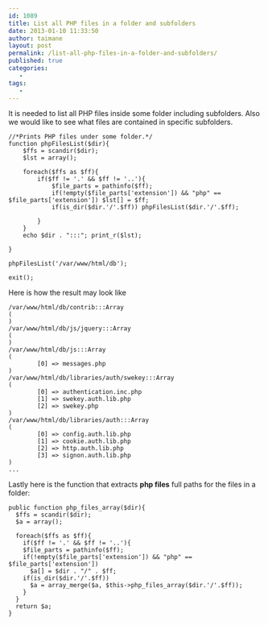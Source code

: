 ```yaml
---
id: 1089
title: List all PHP files in a folder and subfolders
date: 2013-01-10 11:33:50
author: taimane
layout: post
permalink: /list-all-php-files-in-a-folder-and-subfolders/
published: true
categories:
   -
tags:
   -
---
```

It is needed to list all PHP files inside some folder including subfolders. 
Also we would like to see what files are contained in specific subfolders.
```
//*Prints PHP files under some folder.*/
function phpFilesList($dir){
	$ffs = scandir($dir);
	$lst = array();
	
	foreach($ffs as $ff){
		if($ff != '.' && $ff != '..'){
			$file_parts = pathinfo($ff);
			if(!empty($file_parts['extension']) && "php" == $file_parts['extension']) $lst[] = $ff;
			if(is_dir($dir.'/'.$ff)) phpFilesList($dir.'/'.$ff);
	
		}
	}
	echo $dir . ":::"; print_r($lst);

}

phpFilesList('/var/www/html/db');

exit();
```

Here is how the result may look like
```
/var/www/html/db/contrib:::Array
(
)
/var/www/html/db/js/jquery:::Array
(
)
/var/www/html/db/js:::Array
(
		[0] => messages.php
)
/var/www/html/db/libraries/auth/swekey:::Array
(
		[0] => authentication.inc.php
		[1] => swekey.auth.lib.php
		[2] => swekey.php
)
/var/www/html/db/libraries/auth:::Array
(
		[0] => config.auth.lib.php
		[1] => cookie.auth.lib.php
		[2] => http.auth.lib.php
		[3] => signon.auth.lib.php
)
...
```

Lastly here is the function that extracts <strong>php files</strong> full paths for the files in a folder:

```
public function php_files_array($dir){
  $ffs = scandir($dir);
  $a = array();

  foreach($ffs as $ff){
    if($ff != '.' && $ff != '..'){
    $file_parts = pathinfo($ff);
    if(!empty($file_parts['extension']) && "php" == $file_parts['extension']) 
      $a[] = $dir . "/" . $ff;
    if(is_dir($dir.'/'.$ff)) 
      $a = array_merge($a, $this->php_files_array($dir.'/'.$ff));
    }
  }
  return $a;	
}
```
